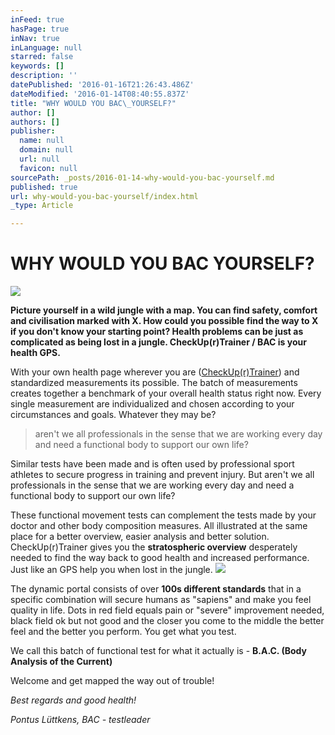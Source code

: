 ```yaml
---
inFeed: true
hasPage: true
inNav: true
inLanguage: null
starred: false
keywords: []
description: ''
datePublished: '2016-01-16T21:26:43.486Z'
dateModified: '2016-01-14T08:40:55.837Z'
title: "WHY WOULD YOU BAC\_YOURSELF?"
author: []
authors: []
publisher:
  name: null
  domain: null
  url: null
  favicon: null
sourcePath: _posts/2016-01-14-why-would-you-bac-yourself.md
published: true
url: why-would-you-bac-yourself/index.html
_type: Article

---
```

# WHY WOULD YOU BAC YOURSELF?
![](https://s3-us-west-2.amazonaws.com/the-grid-img/p/a92526544183c0d7bc5bec01918270842f59b4bb.jpg)

**Picture yourself in a wild jungle with a map. You can find safety, comfort and civilisation marked with X. How could you possible find the way to X if you don't know your starting point? Health problems can be just as complicated as being lost in a jungle. CheckUp(r)Trainer / BAC is your health GPS.**

With your own health page wherever you are ([CheckUp(r)Trainer][0]) and standardized measurements its possible. The batch of measurements creates together a benchmark of your overall health status right now. Every single measurement are individualized and chosen according to your circumstances and goals. Whatever they may be?

> aren't we all professionals in the sense that we are working every day and need a functional body to support our own life?

Similar tests have been made and is often used by professional sport athletes to secure progress in training and prevent injury. But aren't we all professionals in the sense that we are working every day and need a functional body to support our own life?

These functional movement tests can complement the tests made by your doctor and other body composition measures. All illustrated at the same place for a better overview, easier analysis and better solution. CheckUp(r)Trainer gives you the **stratospheric overview** desperately needed to find the way back to good health and increased performance. Just like an GPS help you when lost in the jungle.
![](https://the-grid-user-content.s3-us-west-2.amazonaws.com/9879503c-e299-4ab6-a553-5d057e0eef8b.jpg)

The dynamic portal consists of over **100s different standards** that in a specific combination will secure humans as "sapiens" and make you feel quality in life. Dots in red field equals pain or "severe" improvement needed, black field ok but not good and the closer you come to the middle the better feel and the better you perform. You get what you test.

We call this batch of functional test for what it actually is - **B.A.C. (Body Analysis of the Current)**

Welcome and get mapped the way out of trouble!

_Best regards and good health!_

_Pontus Lüttkens, BAC - testleader_

[0]: trainer.checkup.se